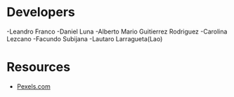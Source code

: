 # Developers
-Leandro Franco
-Daniel Luna
-Alberto Mario Guitierrez Rodriguez
-Carolina Lezcano
-Facundo Subijana
-Lautaro Larragueta(Lao)

# Resources
* [Pexels.com](https://www.pexels.com/)


